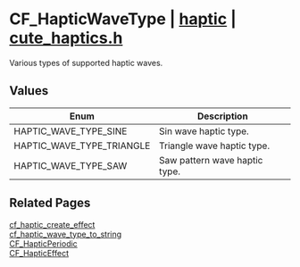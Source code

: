 # CF_HapticWaveType | [haptic](https://github.com/RandyGaul/cute_framework/blob/master/docs/haptic/README.md) | [cute_haptics.h](https://github.com/RandyGaul/cute_framework/blob/master/include/cute_haptics.h)

Various types of supported haptic waves.

## Values

Enum | Description
--- | ---
HAPTIC_WAVE_TYPE_SINE | Sin wave haptic type.
HAPTIC_WAVE_TYPE_TRIANGLE | Triangle wave haptic type.
HAPTIC_WAVE_TYPE_SAW | Saw pattern wave haptic type.

## Related Pages

[cf_haptic_create_effect](https://github.com/RandyGaul/cute_framework/blob/master/docs/haptic/cf_haptic_create_effect.md)  
[cf_haptic_wave_type_to_string](https://github.com/RandyGaul/cute_framework/blob/master/docs/haptic/cf_haptic_wave_type_to_string.md)  
[CF_HapticPeriodic](https://github.com/RandyGaul/cute_framework/blob/master/docs/haptic/cf_hapticperiodic.md)  
[CF_HapticEffect](https://github.com/RandyGaul/cute_framework/blob/master/docs/haptic/cf_hapticeffect.md)  
